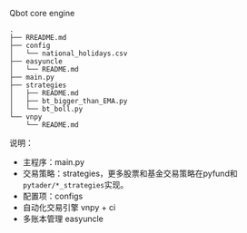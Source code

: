 
Qbot core engine


```
.
├── RREADME.md
├── config
│   └── national_holidays.csv
├── easyuncle
│   └── README.md
├── main.py
├── strategies
│   ├── README.md
│   ├── bt_bigger_than_EMA.py
│   └── bt_boll.py
└── vnpy
    └── README.md
```

说明：
- 主程序：main.py
- 交易策略：strategies，更多股票和基金交易策略在pyfund和``pytader/*_strategies``实现。
- 配置项：configs
- 自动化交易引擎 vnpy + ci
- 多账本管理 easyuncle